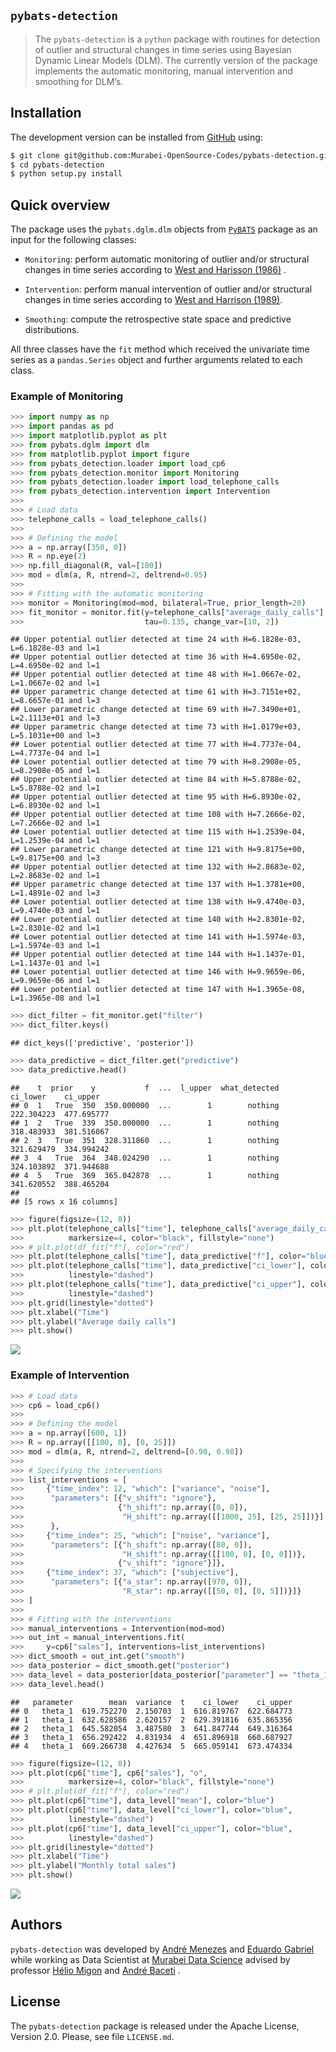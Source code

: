 
<!-- README.md is generated from README.Rmd. Please edit that file -->

## `pybats-detection`

> The `pybats-detection` is a `python` package with routines for
> detection of outlier and structural changes in time series using
> Bayesian Dynamic Linear Models (DLM). The currently version of the
> package implements the automatic monitoring, manual intervention and
> smoothing for DLM’s.

## Installation

The development version can be installed from
[GitHub](https://github.com/) using:

``` bash
$ git clone git@github.com:Murabei-OpenSource-Codes/pybats-detection.git pybats-detection
$ cd pybats-detection
$ python setup.py install
```

## Quick overview

The package uses the `pybats.dglm.dlm` objects from
[`PyBATS`](https://github.com/lavinei/pybats) package as an input for
the following classes:

-   `Monitoring`: perform automatic monitoring of outlier and/or
    structural changes in time series according to [West and
    Harisson (1986)](https://www.tandfonline.com/doi/abs/10.1080/01621459.1986.10478331)
    .

-   `Intervention`: perform manual intervention of outlier and/or
    structural changes in time series according to [West and
    Harrison (1989)](https://onlinelibrary.wiley.com/doi/abs/10.1002/for.3980080104).

-   `Smoothing`: compute the retrospective state space and predictive
    distributions.

All three classes have the `fit` method which received the univariate
time series as a `pandas.Series` object and further arguments related to
each class.

### Example of Monitoring

``` python
>>> import numpy as np
>>> import pandas as pd
>>> import matplotlib.pyplot as plt
>>> from pybats.dglm import dlm
>>> from matplotlib.pyplot import figure
>>> from pybats_detection.loader import load_cp6
>>> from pybats_detection.monitor import Monitoring
>>> from pybats_detection.loader import load_telephone_calls
>>> from pybats_detection.intervention import Intervention
>>> 
>>> # Load data
>>> telephone_calls = load_telephone_calls()
>>> 
>>> # Defining the model
>>> a = np.array([350, 0])
>>> R = np.eye(2)
>>> np.fill_diagonal(R, val=[100])
>>> mod = dlm(a, R, ntrend=2, deltrend=0.95)
>>> 
>>> # Fitting with the automatic monitoring
>>> monitor = Monitoring(mod=mod, bilateral=True, prior_length=20)
>>> fit_monitor = monitor.fit(y=telephone_calls["average_daily_calls"], h=4,
>>>                           tau=0.135, change_var=[10, 2])
```

    ## Upper potential outlier detected at time 24 with H=6.1828e-03, L=6.1828e-03 and l=1
    ## Upper potential outlier detected at time 36 with H=4.6950e-02, L=4.6950e-02 and l=1
    ## Upper potential outlier detected at time 48 with H=1.0667e-02, L=1.0667e-02 and l=1
    ## Upper parametric change detected at time 61 with H=3.7151e+02, L=8.6657e-01 and l=3
    ## Lower parametric change detected at time 69 with H=7.3490e+01, L=2.1113e+01 and l=3
    ## Upper parametric change detected at time 73 with H=1.0179e+03, L=5.1031e+00 and l=3
    ## Lower potential outlier detected at time 77 with H=4.7737e-04, L=4.7737e-04 and l=1
    ## Lower potential outlier detected at time 79 with H=8.2908e-05, L=8.2908e-05 and l=1
    ## Upper potential outlier detected at time 84 with H=5.8788e-02, L=5.8788e-02 and l=1
    ## Upper potential outlier detected at time 95 with H=6.8930e-02, L=6.8930e-02 and l=1
    ## Upper potential outlier detected at time 108 with H=7.2666e-02, L=7.2666e-02 and l=1
    ## Lower potential outlier detected at time 115 with H=1.2539e-04, L=1.2539e-04 and l=1
    ## Lower parametric change detected at time 121 with H=9.8175e+00, L=9.8175e+00 and l=3
    ## Upper potential outlier detected at time 132 with H=2.8683e-02, L=2.8683e-02 and l=1
    ## Upper parametric change detected at time 137 with H=1.3781e+00, L=1.4891e-02 and l=3
    ## Lower potential outlier detected at time 138 with H=9.4740e-03, L=9.4740e-03 and l=1
    ## Lower potential outlier detected at time 140 with H=2.8301e-02, L=2.8301e-02 and l=1
    ## Lower potential outlier detected at time 141 with H=1.5974e-03, L=1.5974e-03 and l=1
    ## Upper potential outlier detected at time 144 with H=1.1437e-01, L=1.1437e-01 and l=1
    ## Lower potential outlier detected at time 146 with H=9.9659e-06, L=9.9659e-06 and l=1
    ## Lower potential outlier detected at time 147 with H=1.3965e-08, L=1.3965e-08 and l=1

``` python
>>> dict_filter = fit_monitor.get("filter")
>>> dict_filter.keys()
```

    ## dict_keys(['predictive', 'posterior'])

``` python
>>> data_predictive = dict_filter.get("predictive")
>>> data_predictive.head()
```

    ##    t  prior    y           f  ...  l_upper  what_detected    ci_lower    ci_upper
    ## 0  1   True  350  350.000000  ...        1        nothing  222.304223  477.695777
    ## 1  2   True  339  350.000000  ...        1        nothing  318.483933  381.516067
    ## 2  3   True  351  328.311860  ...        1        nothing  321.629479  334.994242
    ## 3  4   True  364  348.024290  ...        1        nothing  324.103892  371.944688
    ## 4  5   True  369  365.042878  ...        1        nothing  341.620552  388.465204
    ## 
    ## [5 rows x 16 columns]

``` python
>>> figure(figsize=(12, 8))
>>> plt.plot(telephone_calls["time"], telephone_calls["average_daily_calls"], "o",
>>>          markersize=4, color="black", fillstyle="none")
>>> # plt.plot(df_fit["f"], color="red")
>>> plt.plot(telephone_calls["time"], data_predictive["f"], color="blue")
>>> plt.plot(telephone_calls["time"], data_predictive["ci_lower"], color="blue",
>>>          linestyle="dashed")
>>> plt.plot(telephone_calls["time"], data_predictive["ci_upper"], color="blue",
>>>          linestyle="dashed")
>>> plt.grid(linestyle="dotted")
>>> plt.xlabel("Time")
>>> plt.ylabel("Average daily calls")
>>> plt.show()
```

<img src="examples/figures/README-plot-monitor-1.svg" style="display: block; margin: auto;" />

### Example of Intervention

``` python
>>> # Load data
>>> cp6 = load_cp6()
>>> 
>>> # Defining the model
>>> a = np.array([600, 1])
>>> R = np.array([[100, 0], [0, 25]])
>>> mod = dlm(a, R, ntrend=2, deltrend=[0.90, 0.98])
>>> 
>>> # Specifying the interventions
>>> list_interventions = [
>>>     {"time_index": 12, "which": ["variance", "noise"],
>>>      "parameters": [{"v_shift": "ignore"},
>>>                     {"h_shift": np.array([0, 0]),
>>>                      "H_shift": np.array([[1000, 25], [25, 25]])}]
>>>      },
>>>     {"time_index": 25, "which": ["noise", "variance"],
>>>      "parameters": [{"h_shift": np.array([80, 0]),
>>>                      "H_shift": np.array([[100, 0], [0, 0]])},
>>>                     {"v_shift": "ignore"}]},
>>>     {"time_index": 37, "which": ["subjective"],
>>>      "parameters": [{"a_star": np.array([970, 0]),
>>>                      "R_star": np.array([[50, 0], [0, 5]])}]}
>>> ]
>>> 
>>> # Fitting with the interventions
>>> manual_interventions = Intervention(mod=mod)
>>> out_int = manual_interventions.fit(
>>>     y=cp6["sales"], interventions=list_interventions)
>>> dict_smooth = out_int.get("smooth")
>>> data_posterior = dict_smooth.get("posterior")
>>> data_level = data_posterior[data_posterior["parameter"] == "theta_1"].copy()
>>> data_level.head()
```

    ##   parameter        mean  variance  t    ci_lower    ci_upper
    ## 0   theta_1  619.752270  2.150703  1  616.819767  622.684773
    ## 1   theta_1  632.628586  2.620157  2  629.391816  635.865356
    ## 2   theta_1  645.582054  3.487580  3  641.847744  649.316364
    ## 3   theta_1  656.292422  4.831934  4  651.896918  660.687927
    ## 4   theta_1  669.266738  4.427634  5  665.059141  673.474334

``` python
>>> figure(figsize=(12, 8))
>>> plt.plot(cp6["time"], cp6["sales"], "o",
>>>          markersize=4, color="black", fillstyle="none")
>>> # plt.plot(df_fit["f"], color="red")
>>> plt.plot(cp6["time"], data_level["mean"], color="blue")
>>> plt.plot(cp6["time"], data_level["ci_lower"], color="blue",
>>>          linestyle="dashed")
>>> plt.plot(cp6["time"], data_level["ci_upper"], color="blue",
>>>          linestyle="dashed")
>>> plt.grid(linestyle="dotted")
>>> plt.xlabel("Time")
>>> plt.ylabel("Monthly total sales")
>>> plt.show()
```

<img src="examples/figures/README-plot-intervention-3.svg" style="display: block; margin: auto;" />

## Authors

`pybats-detection` was developed by [André
Menezes](https://andrmenezes.github.io/) and [Eduardo
Gabriel](https://www.linkedin.com/in/eduardo-gabriel-433332142/) while
working as Data Scientist at [Murabei Data
Science](https://www.murabei.com/) advised by professor [Hélio
Migon](http://lattes.cnpq.br/7997248190492823) and [André
Baceti](https://br.linkedin.com/in/andre-baceti/pt) .

## License

The `pybats-detection` package is released under the Apache License,
Version 2.0. Please, see file `LICENSE.md`.

